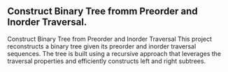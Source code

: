 ## Construct Binary Tree fromm Preorder and Inorder Traversal.
Construct Binary Tree from Preorder and Inorder Traversal
This project reconstructs a binary tree given its preorder and inorder traversal sequences. The tree is built using a recursive approach that leverages the traversal properties and efficiently constructs left and right subtrees.
